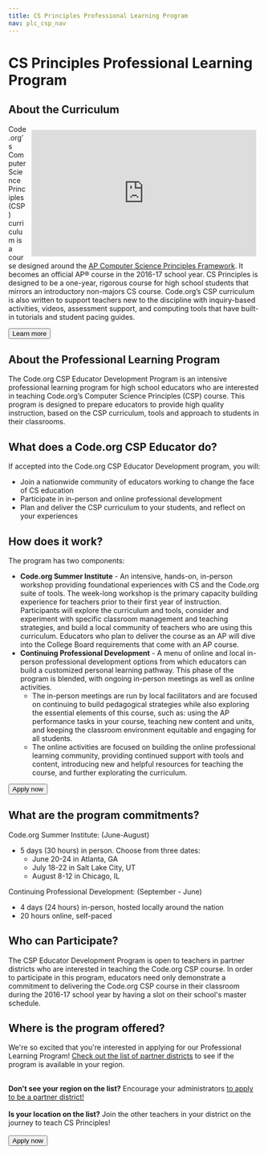 ```yaml
---
title: CS Principles Professional Learning Program
nav: plc_csp_nav
---
```

# CS Principles Professional Learning Program #

## About the Curriculum


<iframe style="width:448px; height:252px; float:right; margin: 10px;" src="https://www.youtube.com/embed/S1vFrz4NETg" frameborder="0" allowfullscreen></iframe>

Code.org’s Computer Science Principles (CSP) curriculum is a course designed around the [AP
Computer Science Principles Framework](http://secure-media.collegeboard.org/digitalServices/pdf/ap/ap-computer-science-principles-curriculum-framework.pdf). It becomes an official AP® course in the 2016-­17
school year. CS Principles is designed to be a one-year, rigorous course for high school students that mirrors an introductory non-majors CS course. Code.org’s CSP curriculum is also written to support teachers new to the discipline with inquiry-­based activities, videos, assessment support, and computing tools that have built­-in tutorials and student pacing guides.

[<button>Learn more</button>](/educate/csp)

## <a name="about"></a>About the Professional Learning Program

The Code.org CSP Educator Development Program is an intensive professional learning program for high school educators who are interested in teaching Code.org’s Computer Science Principles (CSP) course. This program is designed to prepare educators to provide high quality instruction, based on the CSP curriculum, tools and approach to students in their classrooms. 

## What does a Code.org CSP Educator do?
If accepted into the Code.org CSP Educator Development program, you will:

- Join a nationwide community of educators working to change the face of CS education 
- Participate in in-person and online professional development
- Plan and deliver the CSP curriculum to your students, and reflect on your experiences 
 
 
## <a name="components"></a>How does it work?
The program has two components: 

- **Code.org Summer Institute** - An intensive, hands-on, in-person workshop providing foundational experiences with CS and the Code.org suite of tools. The week-long workshop is the primary capacity building experience for teachers prior to their first year of instruction. Participants will explore the curriculum and tools, consider and experiment with specific classroom management and teaching strategies, and build a local community of teachers who are using this curriculum. Educators who plan to deliver the course as an AP will dive into the College Board requirements that come with an AP course.
- **Continuing Professional Development** - A menu of online and local in-person professional development options from which educators can build a customized personal learning pathway. This phase of the program is blended, with ongoing in-person meetings as well as online activities.
  - The in-person meetings are run by local facilitators and are focused on continuing to build pedagogical strategies while also exploring the essential elements of this course, such as: using the AP performance tasks in your course, teaching new content and units, and keeping the classroom environment equitable and engaging for all students.
  - The online activities are focused on building the online professional learning community, providing continued support with tools and content, introducing new and helpful resources for teaching the course, and further explorating the curriculum.


[<button>Apply now</button>](/educate/plc/csp-application)

## <a name="commitments"></a>What are the program commitments?

Code.org Summer Institute: (June-August)

  - 5 days (30 hours) in person. Choose from three dates:
	  - June 20-24 in Atlanta, GA
	  - July 18-22 in Salt Lake City, UT
	  - August 8-12 in Chicago, IL

Continuing Professional Development: (September - June)

  - 4 days (24 hours) in-person, hosted locally around the nation
  - 20 hours online, self-paced


## <a name="participate"></a>Who can Participate?

The CSP Educator Development Program is open to teachers in partner districts who are interested in teaching the Code.org CSP course. In order to participate in this program, educators need only demonstrate a commitment to delivering the Code.org CSP course in their classroom during the 2016-17 school year by having a slot on their school's master schedule. 


## <a name="locations"></a>Where is the program offered?

We're so excited that you're interested in applying for our Professional Learning Program! [Check out the list of partner districts](https://docs.google.com/spreadsheets/d/1BDzs4k6nbZ87KdRZE62gqO_VpBC1yRSRbolWejGtDnU/edit#gid=0) to see if the program is available in your region.
<br><br> 

**Don't see your region on the list?** Encourage your administrators [to apply to be a partner district!](https://code.org/educate/districts)
<br><br>
**Is your location on the list?** Join the other teachers in your district on the journey to teach CS Principles! 
<br><br>
[<button>Apply now</button>](/educate/plc/csp-application)